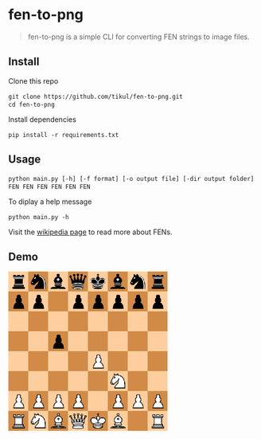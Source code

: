 # fen-to-png
> fen-to-png is a simple CLI for converting FEN strings to image files.
## Install
Clone this repo
```shell
git clone https://github.com/tikul/fen-to-png.git
cd fen-to-png
```
Install dependencies
```shell
pip install -r requirements.txt
```
## Usage
```
python main.py [-h] [-f format] [-o output file] [-dir output folder] FEN FEN FEN FEN FEN FEN
```
To diplay a help message
```
python main.py -h
```
Visit the [wikipedia page](https://en.wikipedia.org/wiki/Forsyth%E2%80%93Edwards_Notation) to read more about FENs.

## Demo
![rnbqkbnr/pp1ppppp/8/2p5/4P3/5N2/PPPP1PPP/RNBQKB1R b KQkq - 1 2](images/example.png  "rnbqkbnr/pp1ppppp/8/2p5/4P3/5N2/PPPP1PPP/RNBQKB1R b KQkq - 1 2")
